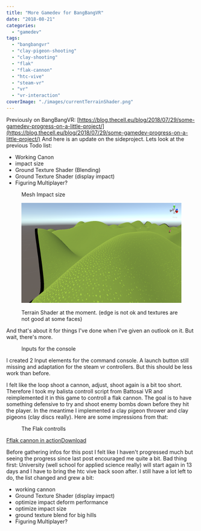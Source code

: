 ```yaml
---
title: "More Gamedev for BangBangVR"
date: "2018-08-21"
categories: 
  - "gamedev"
tags: 
  - "bangbangvr"
  - "clay-pigeon-shooting"
  - "clay-shooting"
  - "flak"
  - "flak-cannon"
  - "htc-vive"
  - "steam-vr"
  - "vr"
  - "vr-interaction"
coverImage: "./images/currentTerrainShader.png"
---
```


Previously on BangBangVR: [https://blog.thecell.eu/blog/2018/07/29/some-gamedev-progress-on-a-little-project/](https://blog.thecell.eu/blog/2018/07/29/some-gamedev-progress-on-a-little-project/) And here is an update on the sideproject. Lets look at the previous Todo list:

- Working Canon
- impact size
- Ground Texture Shader (Blending)
- Ground Texture Shader (display impact)
- Figuring Multiplayer?

<figure>

<figcaption>

Mesh Impact size

</figcaption>



</figure>

<figure>

![](./images/currentTerrainShader.png)

<figcaption>

Terrain Shader at the moment. (edge is not ok and textures are not good at some faces)

</figcaption>

</figure>

And that's about it for things I've done when I've given an outlook on it. But wait, there's more.

<figure>

<figcaption>

Inputs for the console

</figcaption>



</figure>

I created 2 Input elements for the command console. A launch button still missing and adaptation for the steam vr controllers. But this should be less work than before.

I felt like the loop shoot a cannon, adjust, shoot again is a bit too short. Therefore I took my balista controll script from Battosai VR and reimplemented it in this game to controll a flak cannon. The goal is to have something defensive to try and shoot enemy bombs down before they hit the player. In the meantime I implemented a clay pigeon thrower and clay pigeons (clay discs really). Here are some impressions from that:

<figure>

<figcaption>

The Flak controlls

</figcaption>



</figure>

[Fflak cannon in action](https://blog.thecell.eu/wp-content/uploads/2018/08/flakCannonControlls.mp4)[Download](https://blog.thecell.eu/wp-content/uploads/2018/08/flakCannonControlls.mp4)

Before gathering infos for this post I felt like I haven't progressed much but seeing the progress since last post encouraged me quite a bit. Bad thing first: University (well school for applied science really) will start again in 13 days and I have to bring the htc vive back soon after. I still have a lot left to do, the list changed and grew a bit:

- working cannon
- Ground Texture Shader (display impact)
- optimize impact deform performance
- optimize impact size
- ground texture blend for big hills
- Figuring Multiplayer?
